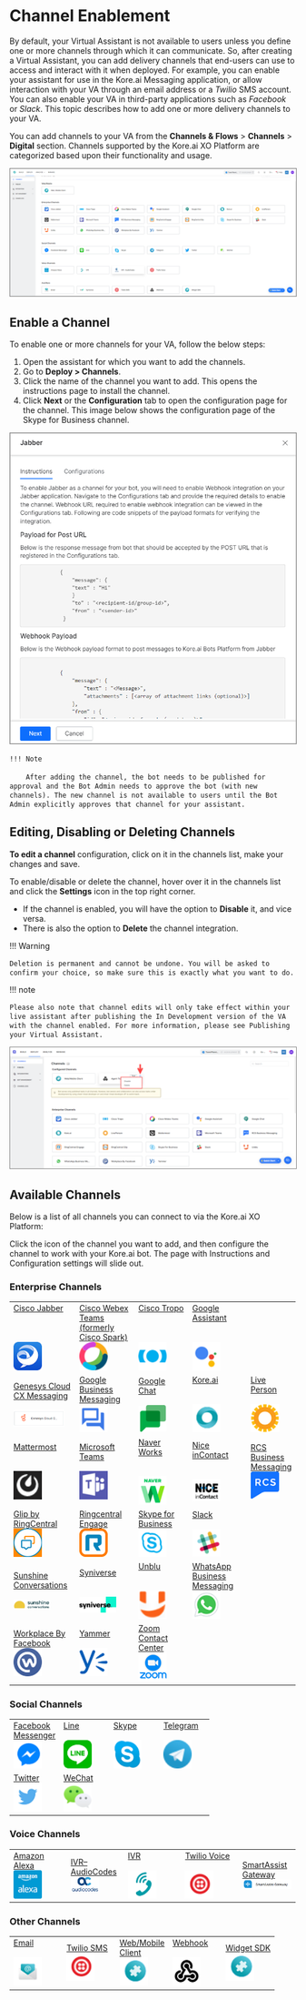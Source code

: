 # Channel Enablement


By default, your Virtual Assistant is not available to users unless you define one or more channels through which it can communicate. So, after creating a Virtual Assistant, you can add delivery channels that end-users can use to access and interact with it when deployed. For example, you can enable your assistant for use in the Kore.ai Messaging application, or allow interaction with your VA through an email address or a _Twilio_ SMS account. You can also enable your VA in third-party applications such as _Facebook_ or _Slack_. This topic describes how to add one or more delivery channels to your VA.

You can add channels to your VA from the **Channels & Flows** > **Channels** > **Digital** section. Channels supported by the Kore.ai XO Platform are categorized based upon their functionality and usage.

<img src="./images/channel-enablement-img1-channels-list.png" alt="Channels supported by the Kore.ai XO Platform" title="Channels supported by the Kore.ai XO Platform" style="border: 1px solid gray; zoom:70%;">


## Enable a Channel

To enable one or more channels for your VA, follow the below steps:

1. Open the assistant for which you want to add the channels.
2. Go to **Deploy > Channels**.
3. Click the name of the channel you want to add. This opens the instructions page to install the channel.
4. Click **Next** or the **Configuration** tab to open the configuration page for the channel. This image below shows the configuration page of the Skype for Business channel.  
<img src="./images/channel-enablement-img2-instructions.png" alt="Channel Configuration page" title="Channel Configuration page" style="border: 1px solid gray; zoom:70%;">

    !!! Note
   
        After adding the channel, the bot needs to be published for approval and the Bot Admin needs to approve the bot (with new channels). The new channel is not available to users until the Bot Admin explicitly approves that channel for your assistant.


## Editing, Disabling or Deleting Channels

**To edit a channel** configuration, click on it in the channels list, make your changes and save.

To enable/disable or delete the channel, hover over it in the channels list and click the **Settings** icon in the top right corner.

* If the channel is enabled, you will have the option to **Disable** it, and vice versa.
* There is also the option to **Delete** the channel integration.

!!! Warning

    Deletion is permanent and cannot be undone. You will be asked to confirm your choice, so make sure this is exactly what you want to do.


!!! note 

    Please also note that channel edits will only take effect within your live assistant after publishing the In Development version of the VA with the channel enabled. For more information, please see Publishing your Virtual Assistant.

<img src="./images/channel-enablement-img3-delete-disable-channel.png" alt="Delete/Disable channel" title="Delete/Disable channel" style="border: 1px solid gray; zoom:70%;">


## Available Channels

Below is a list of all channels you can connect to via the Kore.ai XO Platform:

Click the icon of the channel you want to add, and then configure the channel to work with your Kore.ai bot. The page with Instructions and Configuration settings will slide out.

### Enterprise Channels

<table style="table-layout: fixed; width: 100%;">
  
  <tr>
   <td style="width:25%;"><a href="./add-cisco-jabber-channel" target="_blank">Cisco Jabber</a>
   <br><br><br><br>
   <a href="./add-cisco-jabber-channel" target="_blank"><img src="./images/logo1-jabber.png" width="50"></a>
   </td>


   <td style="width:25%;"><a href="./add-cisco-channel" target="_blank">Cisco Webex<br>Teams<br>(formerly<br>Cisco Spark)</a>
   <br>
   <a href="./add-cisco-channel" target="_blank"><img src="./images/logo2-cisco-webex-teams.png" width="50"></a>
   </td>


   <td style="width:25%;"><a href="./add-cisco-tropo-channel" target="_blank">Cisco Tropo</a>
   <br><br><br><br>
   <a href="./add-cisco-tropo-channel" target="_blank"><img src="./images/logo3-tropo.png" width="50"></a>
   </td>


   <td style="width:25%;"><a href="./add-google-assistant-channel" target="_blank">Google<br>Assistant</a>
   <br><br><br>
   <a href="./add-google-assistant-channel" target="_blank"><img src="./images/logo4-google-assistant.png" width="50"></a>
   </td>
   <td>
   </td>
  </tr>

  <tr>
   <td><a href="./add-genesys-chat-channel" target="_blank">Genesys Cloud<br>CX Messaging</a>
   <br><br>
   <a href="./add-genesys-chat-channel" target="_blank"><img src="./images/logo5-genesys-chat-new-logo.png" width="90"></a>
   </td>


   <td><a href="./add-google-business-messaging-channel" target="_blank">Google Business<br>Messaging</a>
   <br>
   <a href="./add-google-business-messaging-channel" target="_blank"><img src="./images/logo6-gbm.png" width="50"></a>
   </td>


   <td><a href="./add-google-chat" target="_blank">Google<br>Chat</a>
   <br><br>  
   <a href="./add-google-chat" target="_blank"><img src="./images/logo7-google-chat.png" width="50"></a>
   </td>


   <td><a href="./add-kore-channel" target="_blank">Kore.ai</a>
   <br><br><br>  
   <a href="./add-kore-channel" target="_blank"><img src="./images/logo8-kore-ai.png" width="50"></a>
   </td>


   <td><a href="./add-live-person-channel" target="_blank">Live Person</a>
   <br><br>  
   <a href="./add-live-person-channel" target="_blank"><img src="./images/logo9-live-person.png" width="50"></a>
   </td>
  </tr>

  <tr>
   <td><a href="./add-mattermost-channel" target="_blank">Mattermost</a>
   <br><br><br>
   <a href="./add-mattermost-channel" target="_blank"><img src="./images/logo10-mattermost.png" width="50"></a>
   </td>


   <td><a href="./add-microsoft-teams-channel" target="_blank">Microsoft Teams</a>
   <br><br>
   <a href="./add-microsoft-teams-channel" target="_blank"><img src="./images/logo11-ms-teams.png" width="50"></a>
   </td>


   <td><a href="./add-naver-works-channel" target="_blank">Naver Works</a>
   <br><br><br>
   <a href="./add-naver-works-channel" target="_blank"><img src="./images/logo12-naver.png" width="50"></a>
   </td>


   <td><a href="./add-nice-incontact-channel" target="_blank">Nice inContact</a>
   <br><br><br>
   <a href="./add-nice-incontact-channel" target="_blank"><img src="./images/logo13-nice.png" width="50"></a>
   </td>


   <td><a href="./add-google-rcs-channel" target="_blank">RCS Business<br>Messaging</a>
   <br>
   <a href="./add-google-rcs-channel" target="_blank"><img src="./images/logo14-rcs.png" width="50"></a>
   </td>
  </tr>

  <tr>
   <td><a href="./add-ringcentral-glip-channel" target="_blank">Glip by<br>RingCentral</a>
   <br>
   <a href="./add-ringcentral-glip-channel" target="_blank"><img src="./images/logo15-glip.png" width="50"></a>
   </td>


   <td><a href="./add-ringcentral-engage-channel" target="_blank">Ringcentral<br>Engage</a>
   <br>
   <a href="./add-ringcentral-engage-channel" target="_blank"><img src="./images/logo16-ring-central.png" width="50"></a>
   </td>


   <td><a href="./add-skype-business-channel" target="_blank">Skype for<br>Business</a>
   <br>  
   <a href="./add-skype-business-channel" target="_blank"><img src="./images/logo17-skype-business.png" width="50"></a>
   </td>


   <td><a href="./add-slack-channel" target="_blank">Slack</a>
   <br><br>
   <a href="./add-slack-channel" target="_blank"><img src="./images/logo18-slack.png" width="50"></a>
   </td>

   
   <td>
   </td>
  </tr>

  <tr>
   <td><a href="./add-sunshine-conversations-channel" target="_blank">Sunshine<br>Conversations</a>
   <br><br>  
   <a href="./add-sunshine-conversations-channel" target="_blank"><img src="./images/logo19-sunshine-conversations.png" width="65"></a>
   </td>


   <td><a href="./add-syniverse-channel" target="_blank">Syniverse</a>
   <br><br><br>
   <a href="./add-syniverse-channel" target="_blank"><img src="./images/logo20-syniverse.png" width="65"></a>
   </td>


   <td><a href="./add-unblu-channel" target="_blank">Unblu</a>
   <br><br><br>
   <a href="./add-unblu-channel" target="_blank"><img src="./images/logo21-unblu.png" width="50"></a>
   </td>


   <td><a href="./add-whatsapp-business-channel" target="_blank">WhatsApp<br>Business<br>Messaging</a>
   <br>  
   <a href="./add-whatsapp-business-channel" target="_blank"><img src="./images/logo22-whatsapp-business.png" width="50"></a>
   </td>


   <td>
   </td>
  </tr>
  
  <tr>
   <td><a href="./add-workplace-by-facebook-channel" target="_blank">Workplace By<br>Facebook</a>
   <br>
   <a href="./add-workplace-by-facebook-channel" target="_blank"><img src="./images/logo23-wp-facebook.png" width="50"></a>
   </td>
   
   <td><a href="./add-microsoft-yammer-channel" target="_blank">Yammer</a>
   <br><br>  
   <a href="./add-microsoft-yammer-channel" target="_blank"><img src="./images/logo24-yammer.png" width="50"></a>
   </td>


   <td><a href="./add-zoom-contact-center-channel" target="_blank">Zoom Contact<br>Center</a>
   <br>  
   <a href="./add-zoom-contact-center-channel" target="_blank"><img src="./images/logo25-zoom.png" width="50"></a>
   </td>


   <td>
   </td>


   <td>
   </td>
  </tr>
  
</table>


### Social Channels

<table style="table-layout:fixed; width:100%;">
  <tr>
   <td style="width:25%;"><a href="./add-facebook-messenger-channel" target="_blank">Facebook<br>Messenger</a>
   <br>  
   <a href="./add-facebook-messenger-channel" target="_blank"><img src="./images/logo26-fb-messenger.png" width="50"></a>
   </td>

   <td style="width:25%;"><a href="./add-line-messenger-channel" target="_blank">Line</a>
   <br><br>  
   <a href="./add-line-messenger-channel" target="_blank"><img src="./images/logo27-line.png" width="50"></a>
   </td>

   <td style="width:25%;"><a href="./add-skype-business-onpemise-channel" target="_blank">Skype</a>
   <br><br>  
   <a href="./add-skype-business-onpemise-channel" target="_blank"><img src="./images/logo28-skype.png" width="50"></a>
   </td>

   <td style="width:25%;"><a href="./add-telegram-channel" target="_blank">Telegram</a>
   <br><br>  
   <a href="./add-telegram-channel" target="_blank"><img src="./images/logo29-telegram.png" width="50"></a>
   </td>
  </tr>

  <tr>
   <td><a href="./add-twitter-channel" target="_blank">Twitter</a>
   <br>  
   <a href="./add-twitter-channel" target="_blank"><img src="./images/logo30-twitter.png" width="50"></a>
   </td>

   <td><a href="./add-wechat-telegram" target="_blank">WeChat</a>
   <br>  
   <a href="./add-wechat-telegram" target="_blank"><img src="./images/logo31-we-chat.png" width="50"></a>
   </td>

   <td>
   </td>

   <td>
   </td> 
  </tr>
</table>


### Voice Channels

<table style="table-layout: fixed; width: 100%;">
 <tr>
   <td style="width:20%;"><a href="./amazon-alexa" target="_blank">Amazon Alexa</a>
   <br>
   <a href="./amazon-alexa" target="_blank"><img src="./images/logo32-alexa.png" width="50"></a>
   </td>


   <td style="width:20%;"><a href="./ivr-audio-codes" target="_blank">IVR–AudioCodes</a>
   <br>
   <a href="./ivr-audio-codes" target="_blank"><img src="./images/logo33-audiocodes.png" width="50"></a>
   </td>


   <td style="width:20%;"><a href="./IVR-integration" target="_blank">IVR</a>
   <br><br>
   <a href="./IVR-integration" target="_blank"><img src="./images/logo34-ivr.png" width="50"></a>
   </td>


   <td style="width:20%;"><a href="./add-twilio-voice-channel" target="_blank">Twilio Voice</a>
   <br><br>
   <a href="./add-twilio-voice-channel" target="_blank"><img src="./images/logo35-twilio.png" width="50"></a>
   </td>


   <td style="width:20%;"><a href="./smart-assist-gateway" target="_blank">SmartAssist<br>Gateway</a>
   <br>  
   <a href="./smart-assist-gateway" target="_blank"><img src="./images/logo36-smart-assist.png" width="90"></a>
   </td>
  </tr>
  
</table>


### Other Channels

<table style="table-layout: fixed; width: 100%;">
<tr>
   <td style="width:20%;"><a href="./add-email-channel" target="_blank">Email</a>
   <br><br>
   <a href="./add-email-channel" target="_blank"><img src="./images/logo37-email.png" width="50"></a>
   </td>

   <td style="width:20%;"><a href="./add-twilio-sms-channel" target="_blank">Twilio SMS</a>
   <br>
   <a href="./add-twilio-sms-channel" target="_blank"><img src="./images/logo35-twilio.png" width="50"></a>
   </td>

   <td style="width:20%;"><a href="./add-web-mobile-client" target="_blank">Web/Mobile<br>Client</a>
   <br>
   <a href="./add-web-mobile-client" target="_blank"><img src="./images/logo39-webmobile.png" width="50"></a>
   </td>

   <td style="width:20%;"><a href="./add-webhook-channel" target="_blank">Webhook</a>
   <br><br>
   <a href="./add-webhook-channel" target="_blank"><img src="./images/logo40-webhook.png" width="50"></a>
   </td>

   <td style="width:20%;"><a href="./add-widget-sdk-channel" target="_blank">Widget SDK</a>
   <br>
   <a href="./add-widget-sdk-channel" target="_blank"><img src="./images/logo39-webmobile.png" width="50"></a>
   </td>
  
  </tr>
</table>